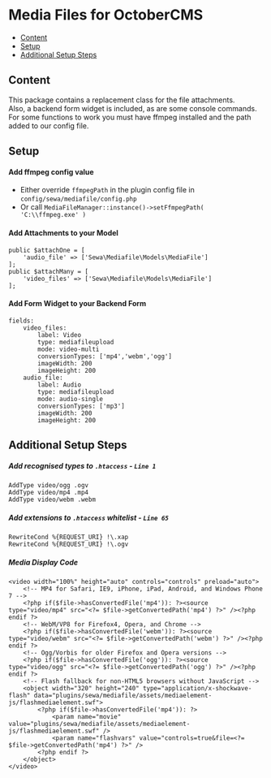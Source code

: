 # Media Files for OctoberCMS
- [Content](#content)
- [Setup](#setup)
- [Additional Setup Steps](#additional-setup-steps)

## Content
This package contains a replacement class for the file attachments.  
Also, a backend form widget is included, as are some console commands.  
For some functions to work you must have ffmpeg installed and the path added to our config file.

## Setup

#### Add ffmpeg config value
- Either override `ffmpegPath` in the plugin config file in `config/sewa/mediafile/config.php`
- Or call `MediaFileManager::instance()->setFfmpegPath( 'C:\\ffmpeg.exe' )`

#### Add Attachments to your Model
```
public $attachOne = [
    'audio_file' => ['Sewa\Mediafile\Models\MediaFile']
];
public $attachMany = [
    'video_files' => ['Sewa\Mediafile\Models\MediaFile']
];
```

#### Add Form Widget to your Backend Form
```
fields:
    video_files:
        label: Video
        type: mediafileupload
        mode: video-multi
        conversionTypes: ['mp4','webm','ogg']
        imageWidth: 200
        imageHeight: 200
    audio_file:
        label: Audio
        type: mediafileupload
        mode: audio-single
        conversionTypes: ['mp3']
        imageWidth: 200
        imageHeight: 200
```

## Additional Setup Steps

##### Add recognised types to `.htaccess` - `Line 1`
```
AddType video/ogg .ogv
AddType video/mp4 .mp4
AddType video/webm .webm
```

##### Add extensions to `.htaccess` whitelist - `Line 65`
```
RewriteCond %{REQUEST_URI} !\.xap
RewriteCond %{REQUEST_URI} !\.ogv
```

##### Media Display Code
```
<video width="100%" height="auto" controls="controls" preload="auto">
    <!-- MP4 for Safari, IE9, iPhone, iPad, Android, and Windows Phone 7 -->
    <?php if($file->hasConvertedFile('mp4')): ?><source type="video/mp4" src="<?= $file->getConvertedPath('mp4') ?>" /><?php endif ?>
    <!-- WebM/VP8 for Firefox4, Opera, and Chrome -->
    <?php if($file->hasConvertedFile('webm')): ?><source type="video/webm" src="<?= $file->getConvertedPath('webm') ?>" /><?php endif ?>
    <!-- Ogg/Vorbis for older Firefox and Opera versions -->
    <?php if($file->hasConvertedFile('ogg')): ?><source type="video/ogg" src="<?= $file->getConvertedPath('ogg') ?>" /><?php endif ?>
    <!-- Flash fallback for non-HTML5 browsers without JavaScript -->
    <object width="320" height="240" type="application/x-shockwave-flash" data="plugins/sewa/mediafile/assets/mediaelement-js/flashmediaelement.swf">
        <?php if($file->hasConvertedFile('mp4')): ?>
            <param name="movie" value="plugins/sewa/mediafile/assets/mediaelement-js/flashmediaelement.swf" />
            <param name="flashvars" value="controls=true&file=<?= $file->getConvertedPath('mp4') ?>" />
        <?php endif ?>
    </object>
</video>
```